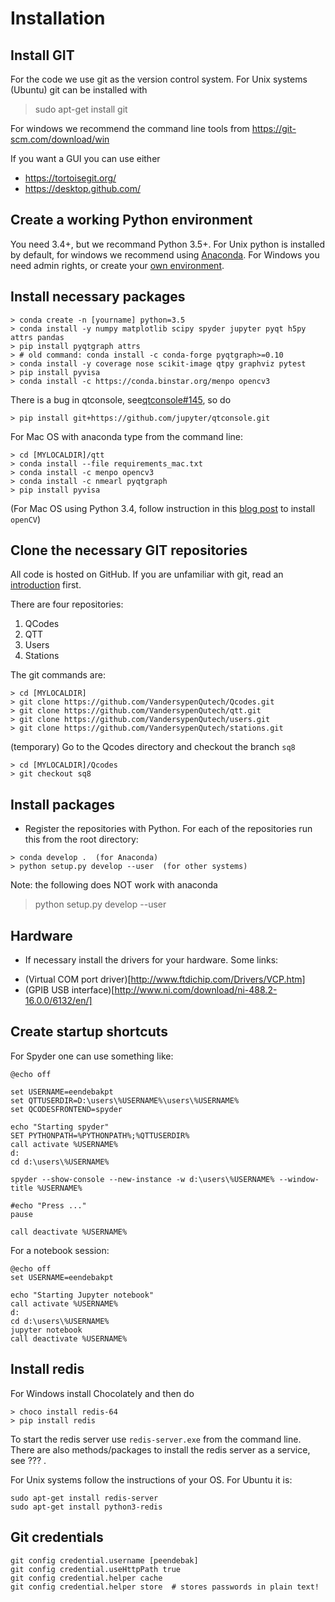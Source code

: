 # Installation

## Install GIT

For the code we use git as the version control system. For Unix systems (Ubuntu) git can be installed with

> sudo apt-get install git

For windows we recommend the command line tools from https://git-scm.com/download/win

If you want a GUI you can use either
* https://tortoisegit.org/
* https://desktop.github.com/


## Create a working Python environment

You need 3.4+, but we recommand Python 3.5+. For Unix python is installed by default, for windows 
we recommend using [Anaconda](https://www.continuum.io/downloads). For Windows you need admin rights, or create
 your [own environment](http://conda.pydata.org/docs/using/envs.html).


## Install necessary packages
```
> conda create -n [yourname] python=3.5
> conda install -y numpy matplotlib scipy spyder jupyter pyqt h5py attrs pandas
> pip install pyqtgraph attrs
> # old command: conda install -c conda-forge pyqtgraph>=0.10
> conda install -y coverage nose scikit-image qtpy graphviz pytest
> pip install pyvisa
> conda install -c https://conda.binstar.org/menpo opencv3
```
There is a bug in qtconsole, see[qtconsole#145](https://github.com/jupyter/qtconsole/pull/145), so do
```
> pip install git+https://github.com/jupyter/qtconsole.git
```
For Mac OS with anaconda type from the command line:
```
> cd [MYLOCALDIR]/qtt
> conda install --file requirements_mac.txt
> conda install -c menpo opencv3
> conda install -c nmearl pyqtgraph
> pip install pyvisa
```
(For Mac OS using Python 3.4, follow instruction in this [blog post](http://www.pyimagesearch.com/2015/06/29/install-opencv-3-0-and-python-3-4-on-osx/) to install `openCV`)

## Clone the necessary GIT repositories

All code is hosted on GitHub. If you are unfamiliar with git, read an [introduction](https://guides.github.com/activities/hello-world/) first.

There are four repositories:

1. QCodes
2. QTT
3. Users
4. Stations

The git commands are:
```
> cd [MYLOCALDIR]
> git clone https://github.com/VandersypenQutech/Qcodes.git
> git clone https://github.com/VandersypenQutech/qtt.git
> git clone https://github.com/VandersypenQutech/users.git
> git clone https://github.com/VandersypenQutech/stations.git
```

(temporary) Go to the Qcodes directory and checkout the branch `sq8`
```
> cd [MYLOCALDIR]/Qcodes
> git checkout sq8
```

## Install packages

- Register the repositories with Python. For each of the repositories run this from the root directory:
```
> conda develop .  (for Anaconda)
> python setup.py develop --user  (for other systems)
```

Note: the following does NOT work with anaconda
 > python setup.py develop --user


## Hardware 

- If necessary install the drivers for your hardware. Some links:
* (Virtual COM port driver)[http://www.ftdichip.com/Drivers/VCP.htm]
* (GPIB USB interface)[http://www.ni.com/download/ni-488.2-16.0.0/6132/en/]


## Create startup shortcuts

For Spyder one can use something like:

```
@echo off

set USERNAME=eendebakpt
set QTTUSERDIR=D:\users\%USERNAME%\users\%USERNAME%
set QCODESFRONTEND=spyder

echo "Starting spyder" 
SET PYTHONPATH=%PYTHONPATH%;%QTTUSERDIR%
call activate %USERNAME%
d:
cd d:\users\%USERNAME%

spyder --show-console --new-instance -w d:\users\%USERNAME% --window-title %USERNAME%

#echo "Press ..."
pause

call deactivate %USERNAME%
```

For a notebook session:

```
@echo off
set USERNAME=eendebakpt

echo "Starting Jupyter notebook" 
call activate %USERNAME%
d:
cd d:\users\%USERNAME%
jupyter notebook
call deactivate %USERNAME%
```

## Install redis

For Windows install Chocolately and then do
```
> choco install redis-64
> pip install redis
```
To start the redis server use `redis-server.exe` from the command line.
There are also methods/packages to install the redis server as a service, see
??? .

For Unix systems follow the instructions of your OS. For Ubuntu it is:
```
sudo apt-get install redis-server
sudo apt-get install python3-redis
```


## Git credentials

```
git config credential.username [peendebak]
git config credential.useHttpPath true
git config credential.helper cache
git config credential.helper store	# stores passwords in plain text!
```


